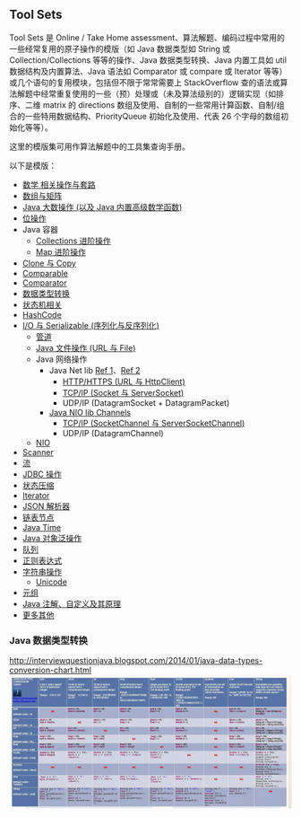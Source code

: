 ## Tool Sets
  
Tool Sets 是 Online / Take Home assessment、算法解题、编码过程中常用的一些经常复用的原子操作的模版（如 Java 数据类型如 String 或 Collection/Collections 等等的操作、Java 数据类型转换、Java 内置工具如 util 数据结构及内置算法、Java 语法如 Comparator 或 compare 或 Iterator 等等）或几个语句的复用模块，包括但不限于常常需要上 StackOverflow 查的语法或算法解题中经常重复使用的一些（预）处理或（未及算法级别的）逻辑实现（如排序、二维 matrix 的 directions 数组及使用、自制的一些常用计算函数、自制/组合的一些特用数据结构、PriorityQueue 初始化及使用、代表 26 个字母的数组初始化等等）。  
  
这里的模版集可用作算法解题中的工具集查询手册。  
  
以下是模版：  
* [数学 相关操作与套路](./Math.java)
* [数组与矩阵](./Arrays(Matrix).java)
* [Java 大数操作 (以及 Java 内置高级数学函数)](./BigNumber.java)
* [位操作](./Bitwise.java)
* Java 容器
  * [Collections 进阶操作](./Collections.java)
  * [Map 进阶操作](./Map.java)
* [Clone 与 Copy](./Clone(Copy).java)
* [Comparable](./Comparable.java)
* [Comparator](./Comparator.java)
* [数据类型转换](./DataTypeConversion.java)
* [状态机相关](./FSM(DFA).java)
* [HashCode](./HashCode.java)
* [I/O 与 Serializable (序列化与反序列化)](./IO(Serializable).java)
  * [管道](./Pipe.java)
  * [Java 文件操作 (URL 与 File)](./File.java)
  * Java 网络操作
    * Java Net lib [Ref 1](https://jenkov.com/tutorials/java-networking/index.html)、[Ref 2](https://www.cnblogs.com/czwbig/p/10018118.html)
      * [HTTP/HTTPS (URL 与 HttpClient)](./HTTP.java)
      * [TCP/IP (Socket 与 ServerSocket)](./TCP.java)
      * UDP/IP (DatagramSocket + DatagramPacket)
    * [Java NIO lib Channels](https://jenkov.com/tutorials/java-nio/channels.html)
      * [TCP/IP (SocketChannel 与 ServerSocketChannel)](./TCP.java)
      * UDP/IP (DatagramChannel)
  * [NIO](./NIO.java)
* [Scanner](./Scanner.java)
* [流](./Stream.java)
* [JDBC 操作](./JDBC.java)
* [状态压缩](./StateCompression.java)
* [Iterator](./Iterator.java)
* [JSON 解析器](./JSONParser.java)
* [链表节点](./LinkedListNode.java)
* [Java Time](./Time.java)
* [Java 对象泛操作](./Object.java)
* [队列](./Queue.java)
* [正则表达式](./Regex.java)
* [字符串操作](./String.java)
  * [Unicode](./Unicode.java)
* [元组](./Tuple.java)
* [Java 注解、自定义及其原理](./Annotation.java)
* [更多其他](../Program%20Languages%20Features/README.md)
  
### Java 数据类型转换
http://interviewquestionjava.blogspot.com/2014/01/java-data-types-conversion-chart.html  
![](./Java%20Data%20Type%20Conversion%20Chart.jpeg)  
